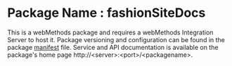 # Package Name : fashionSiteDocs
This is a webMethods package and requires a webMethods Integration Server to host it. Package versioning and configuration can be found in the package [manifest](./fashionSiteDocs/manifest.v3) file. Service and API documentation is available on the package's home page http://&lt;server&gt;:&lt;port&gt;/&lt;packagename>.